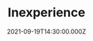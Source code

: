 ---
video:
  type: vimeo
  id: 609329707
speaker:
  permalink: adam-julch
  name: Adam Julch
title: Inexperience
image: ""
date: 2021-09-19T14:30:00.000Z
---